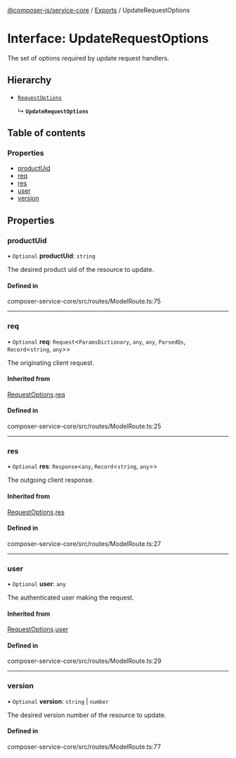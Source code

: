 [@composer-js/service-core](../README.md) / [Exports](../modules.md) / UpdateRequestOptions

# Interface: UpdateRequestOptions

The set of options required by update request handlers.

## Hierarchy

- [`RequestOptions`](RequestOptions.md)

  ↳ **`UpdateRequestOptions`**

## Table of contents

### Properties

- [productUid](UpdateRequestOptions.md#productuid)
- [req](UpdateRequestOptions.md#req)
- [res](UpdateRequestOptions.md#res)
- [user](UpdateRequestOptions.md#user)
- [version](UpdateRequestOptions.md#version)

## Properties

### productUid

• `Optional` **productUid**: `string`

The desired product uid of the resource to update.

#### Defined in

composer-service-core/src/routes/ModelRoute.ts:75

___

### req

• `Optional` **req**: `Request`\<`ParamsDictionary`, `any`, `any`, `ParsedQs`, `Record`\<`string`, `any`\>\>

The originating client request.

#### Inherited from

[RequestOptions](RequestOptions.md).[req](RequestOptions.md#req)

#### Defined in

composer-service-core/src/routes/ModelRoute.ts:25

___

### res

• `Optional` **res**: `Response`\<`any`, `Record`\<`string`, `any`\>\>

The outgoing client response.

#### Inherited from

[RequestOptions](RequestOptions.md).[res](RequestOptions.md#res)

#### Defined in

composer-service-core/src/routes/ModelRoute.ts:27

___

### user

• `Optional` **user**: `any`

The authenticated user making the request.

#### Inherited from

[RequestOptions](RequestOptions.md).[user](RequestOptions.md#user)

#### Defined in

composer-service-core/src/routes/ModelRoute.ts:29

___

### version

• `Optional` **version**: `string` \| `number`

The desired version number of the resource to update.

#### Defined in

composer-service-core/src/routes/ModelRoute.ts:77
